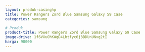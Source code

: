 ```yaml
---
layout: produk-casinghp
title: Power Rangers Zord Blue Samsung Galaxy S9 Case
categories: samsung

# Produk
product-title: Power Rangers Zord Blue Samsung Galaxy S9 Case
image-drive: 1f6VXuOhKWgD4Lbtfyc6j3BDUnUNvg2tI
harga: 90000
---
```

